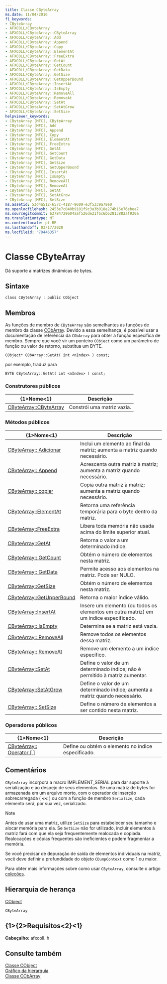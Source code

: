 ```yaml
---
title: Classe CByteArray
ms.date: 11/04/2016
f1_keywords:
- CByteArray
- AFXCOLL/CByteArray
- AFXCOLL/CByteArray::CByteArray
- AFXCOLL/CByteArray::Add
- AFXCOLL/CByteArray::Append
- AFXCOLL/CByteArray::Copy
- AFXCOLL/CByteArray::ElementAt
- AFXCOLL/CByteArray::FreeExtra
- AFXCOLL/CByteArray::GetAt
- AFXCOLL/CByteArray::GetCount
- AFXCOLL/CByteArray::GetData
- AFXCOLL/CByteArray::GetSize
- AFXCOLL/CByteArray::GetUpperBound
- AFXCOLL/CByteArray::InsertAt
- AFXCOLL/CByteArray::IsEmpty
- AFXCOLL/CByteArray::RemoveAll
- AFXCOLL/CByteArray::RemoveAt
- AFXCOLL/CByteArray::SetAt
- AFXCOLL/CByteArray::SetAtGrow
- AFXCOLL/CByteArray::SetSize
helpviewer_keywords:
- CByteArray [MFC], CByteArray
- CByteArray [MFC], Add
- CByteArray [MFC], Append
- CByteArray [MFC], Copy
- CByteArray [MFC], ElementAt
- CByteArray [MFC], FreeExtra
- CByteArray [MFC], GetAt
- CByteArray [MFC], GetCount
- CByteArray [MFC], GetData
- CByteArray [MFC], GetSize
- CByteArray [MFC], GetUpperBound
- CByteArray [MFC], InsertAt
- CByteArray [MFC], IsEmpty
- CByteArray [MFC], RemoveAll
- CByteArray [MFC], RemoveAt
- CByteArray [MFC], SetAt
- CByteArray [MFC], SetAtGrow
- CByteArray [MFC], SetSize
ms.assetid: 53d4a512-657c-4187-9609-e3f5339a78e0
ms.openlocfilehash: 2453e7c040b9101f9c3a3b018e274b16e76ebea7
ms.sourcegitcommit: 63784729604aaf526de21f6c6b62813882af930a
ms.translationtype: MT
ms.contentlocale: pt-BR
ms.lasthandoff: 03/17/2020
ms.locfileid: "79446357"
---
```

# <a name="cbytearray-class"></a>Classe CByteArray

Dá suporte a matrizes dinâmicas de bytes.

## <a name="syntax"></a>Sintaxe

```
class CByteArray : public CObject
```

## <a name="members"></a>Membros

As funções de membro de `CByteArray` são semelhantes às funções de membro da classe [CObArray](../../mfc/reference/cobarray-class.md). Devido a essa semelhança, é possível usar a documentação de referência da `CObArray` para obter a função específica de membro. Sempre que você vir um ponteiro `CObject` como um parâmetro de função ou valor de retorno, substitua um BYTE.

`CObject* CObArray::GetAt( int <nIndex> ) const;`

por exemplo, traduz para

`BYTE CByteArray::GetAt( int <nIndex> ) const;`

### <a name="public-constructors"></a>Construtores públicos

|{1&gt;Nome&lt;1}|Descrição|
|----------|-----------------|
|[CByteArray::CByteArray](../../mfc/reference/cobarray-class.md#cobarray)|Constrói uma matriz vazia.|

### <a name="public-methods"></a>Métodos públicos

|{1&gt;Nome&lt;1}|Descrição|
|----------|-----------------|
|[CByteArray:: Adicionar](../../mfc/reference/cobarray-class.md#add)|Inclui um elemento ao final da matriz; aumenta a matriz quando necessário.|
|[CByteArray:: Append](../../mfc/reference/cobarray-class.md#append)|Acrescenta outra matriz à matriz; aumenta a matriz quando necessário.|
|[CByteArray:: copiar](../../mfc/reference/cobarray-class.md#copy)|Copia outra matriz à matriz; aumenta a matriz quando necessário.|
|[CByteArray::ElementAt](../../mfc/reference/cobarray-class.md#elementat)|Retorna uma referência temporária para o byte dentro da matriz.|
|[CByteArray::FreeExtra](../../mfc/reference/cobarray-class.md#freeextra)|Libera toda memória não usada acima do limite superior atual.|
|[CByteArray::GetAt](../../mfc/reference/cobarray-class.md#getat)|Retorna o valor a um determinado índice.|
|[CByteArray:: GetCount](../../mfc/reference/cobarray-class.md#getcount)|Obtém o número de elementos nesta matriz.|
|[CByteArray:: GetData](../../mfc/reference/cobarray-class.md#getdata)|Permite acesso aos elementos na matriz. Pode ser NULO.|
|[CByteArray::GetSize](../../mfc/reference/cobarray-class.md#getsize)|Obtém o número de elementos nesta matriz.|
|[CByteArray::GetUpperBound](../../mfc/reference/cobarray-class.md#getupperbound)|Retorna o maior índice válido.|
|[CByteArray::InsertAt](../../mfc/reference/cobarray-class.md#insertat)|Insere um elemento (ou todos os elementos em outra matriz) em um índice especificado.|
|[CByteArray:: IsEmpty](../../mfc/reference/cobarray-class.md#isempty)|Determina se a matriz está vazia.|
|[CByteArray:: RemoveAll](../../mfc/reference/cobarray-class.md#removeall)|Remove todos os elementos dessa matriz.|
|[CByteArray:: RemoveAt](../../mfc/reference/cobarray-class.md#removeat)|Remove um elemento a um índice específico.|
|[CByteArray::SetAt](../../mfc/reference/cobarray-class.md#setat)|Define o valor de um determinado índice; não é permitido à matriz aumentar.|
|[CByteArray::SetAtGrow](../../mfc/reference/cobarray-class.md#setatgrow)|Define o valor de um determinado índice; aumenta a matriz quando necessário.|
|[CByteArray:: SetSize](../../mfc/reference/cobarray-class.md#setsize)|Define o número de elementos a ser contido nesta matriz.|

### <a name="public-operators"></a>Operadores públicos

|{1&gt;Nome&lt;1}|Descrição|
|----------|-----------------|
|[CByteArray:: Operator \[ \]](../../mfc/reference/cobarray-class.md#operator_at)|Define ou obtém o elemento no índice especificado.|

## <a name="remarks"></a>Comentários

`CByteArray` incorpora a macro IMPLEMENT_SERIAL para dar suporte à serialização e ao despejo de seus elementos. Se uma matriz de bytes for armazenada em um arquivo morto, com o operador de inserção sobrecarregada ( **<<** ) ou com a função de membro `Serialize`, cada elemento será, por sua vez, serializado.

> [!NOTE]
>  Antes de usar uma matriz, utilize `SetSize` para estabelecer seu tamanho e alocar memória para ela. Se `SetSize` não for utilizado, incluir elementos à matriz fará com que ela seja frequentemente realocada e copiada. Realocações e cópias frequentes são ineficientes e podem fragmentar a memória.

Se você precisar de depuração de saída de elementos individuais na matriz, você deve definir a profundidade do objeto `CDumpContext` como 1 ou maior.

Para obter mais informações sobre como usar `CByteArray`, consulte o artigo [coleções](../../mfc/collections.md).

## <a name="inheritance-hierarchy"></a>Hierarquia de herança

[CObject](../../mfc/reference/cobject-class.md)

`CByteArray`

## <a name="requirements"></a>{1&gt;{2&gt;Requisitos&lt;2}&lt;1}

**Cabeçalho:** afxcoll. h

## <a name="see-also"></a>Consulte também

[Classe CObject](../../mfc/reference/cobject-class.md)<br/>
[Gráfico da hierarquia](../../mfc/hierarchy-chart.md)<br/>
[Classe CObArray](../../mfc/reference/cobarray-class.md)

